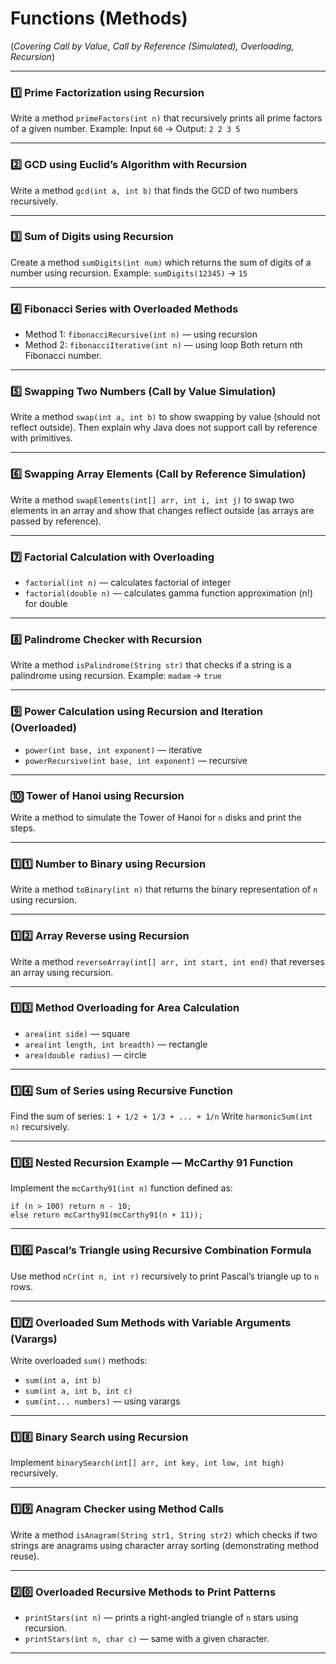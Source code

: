 # **Functions (Methods)**
(*Covering Call by Value, Call by Reference (Simulated), Overloading, Recursion*)

---

### 1️⃣ **Prime Factorization using Recursion**

Write a method `primeFactors(int n)` that recursively prints all prime factors of a given number.
Example: Input `60` → Output: `2 2 3 5`

---

### 2️⃣ **GCD using Euclid’s Algorithm with Recursion**

Write a method `gcd(int a, int b)` that finds the GCD of two numbers recursively.

---

### 3️⃣ **Sum of Digits using Recursion**

Create a method `sumDigits(int num)` which returns the sum of digits of a number using recursion.
Example: `sumDigits(12345)` → `15`

---

### 4️⃣ **Fibonacci Series with Overloaded Methods**

* Method 1: `fibonacciRecursive(int n)` — using recursion
* Method 2: `fibonacciIterative(int n)` — using loop
  Both return nth Fibonacci number.

---

### 5️⃣ **Swapping Two Numbers (Call by Value Simulation)**

Write a method `swap(int a, int b)` to show swapping by value (should not reflect outside).
Then explain why Java does not support call by reference with primitives.

---

### 6️⃣ **Swapping Array Elements (Call by Reference Simulation)**

Write a method `swapElements(int[] arr, int i, int j)` to swap two elements in an array and show that changes reflect outside (as arrays are passed by reference).

---

### 7️⃣ **Factorial Calculation with Overloading**

* `factorial(int n)` — calculates factorial of integer
* `factorial(double n)` — calculates gamma function approximation (n!) for double

---

### 8️⃣ **Palindrome Checker with Recursion**

Write a method `isPalindrome(String str)` that checks if a string is a palindrome using recursion.
Example: `madam` → `true`

---

### 9️⃣ **Power Calculation using Recursion and Iteration (Overloaded)**

* `power(int base, int exponent)` — iterative
* `powerRecursive(int base, int exponent)` — recursive

---

### 🔟 **Tower of Hanoi using Recursion**

Write a method to simulate the Tower of Hanoi for `n` disks and print the steps.

---

### 1️⃣1️⃣ **Number to Binary using Recursion**

Write a method `toBinary(int n)` that returns the binary representation of `n` using recursion.

---

### 1️⃣2️⃣ **Array Reverse using Recursion**

Write a method `reverseArray(int[] arr, int start, int end)` that reverses an array using recursion.

---

### 1️⃣3️⃣ **Method Overloading for Area Calculation**

* `area(int side)` — square
* `area(int length, int breadth)` — rectangle
* `area(double radius)` — circle

---

### 1️⃣4️⃣ **Sum of Series using Recursive Function**

Find the sum of series:
`1 + 1/2 + 1/3 + ... + 1/n`
Write `harmonicSum(int n)` recursively.

---

### 1️⃣5️⃣ **Nested Recursion Example — McCarthy 91 Function**

Implement the `mcCarthy91(int n)` function defined as:

```
if (n > 100) return n - 10;  
else return mcCarthy91(mcCarthy91(n + 11));
```

---

### 1️⃣6️⃣ **Pascal’s Triangle using Recursive Combination Formula**

Use method `nCr(int n, int r)` recursively to print Pascal’s triangle up to `n` rows.

---

### 1️⃣7️⃣ **Overloaded Sum Methods with Variable Arguments (Varargs)**

Write overloaded `sum()` methods:

* `sum(int a, int b)`
* `sum(int a, int b, int c)`
* `sum(int... numbers)` — using varargs

---

### 1️⃣8️⃣ **Binary Search using Recursion**

Implement `binarySearch(int[] arr, int key, int low, int high)` recursively.

---

### 1️⃣9️⃣ **Anagram Checker using Method Calls**

Write a method `isAnagram(String str1, String str2)` which checks if two strings are anagrams using character array sorting (demonstrating method reuse).

---

### 2️⃣0️⃣ **Overloaded Recursive Methods to Print Patterns**

* `printStars(int n)` — prints a right-angled triangle of `n` stars using recursion.
* `printStars(int n, char c)` — same with a given character.

---

